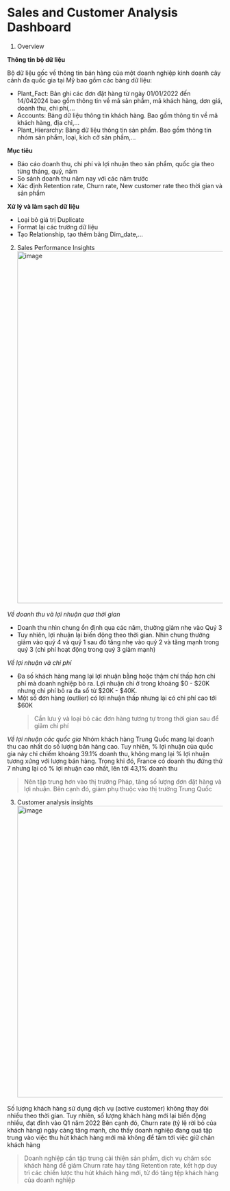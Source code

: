 # Sales and Customer Analysis Dashboard

1. Overview
 
**Thông tin bộ dữ liệu**

 Bộ dữ liệu gốc về thông tin bán hàng của một doanh nghiệp kinh doanh cây cảnh đa quốc gia tại Mỹ bao gồm các bảng dữ liệu:
  - Plant_Fact: Bản ghi các đơn đặt hàng từ ngày 01/01/2022 đến 14/042024 bao gồm thông tin về mã sản phẩm, mã khách hàng, dơn giá, doanh thu, chi phí,...
  - Accounts: Bảng dữ liệu thông tin khách hàng. Bao gồm thông tin về mã khách hàng, địa chỉ,...
  - Plant_Hierarchy: Bảng dữ liệu thông tin sản phẩm. Bao gồm thông tin nhóm sản phẩm, loại, kích cỡ sản phầm,...

   **Mục tiêu**
   - Báo cáo doanh thu, chi phí và lợi nhuận theo sản phẩm, quốc gia theo từng tháng, quý, năm
   - So sánh doanh thu năm nay với các năm trước
   - Xác định Retention rate, Churn rate, New customer rate theo thời gian và sản phẩm
     
   **Xử lý và làm sạch dữ liệu** 
   - Loại bỏ giá trị Duplicate
   - Format lại các trường dữ liệu
   - Tạo Relationship, tạo thêm bảng Dim_date,...

2.   Sales Performance Insights
        <img width="1449" height="820" alt="image" src="https://github.com/user-attachments/assets/9cde7e76-e39c-4773-a92f-131b44363ca7" />

_Về doanh thu và lợi nhuận qua thời gian_
- Doanh thu nhìn chung ổn định qua các năm, thường giảm nhẹ vào Quý 3 
- Tuy nhiên, lợi nhuận lại biến động theo thời gian. Nhìn chung thường giảm vào quý 4 và quý 1 sau đó tăng nhẹ vào quý 2 và tăng mạnh trong quý 3 (chi phí hoạt động trong quý 3 giảm mạnh)

_Về lợi nhuận và chi phí_
- Đa số khách hàng mang lại lợi nhuận bằng hoặc thậm chí thấp hơn chi phí mà doanh nghiệp bỏ ra. Lợi nhuận chi ở trong khoảng $0 - $20K nhưng chi phí bỏ ra đa số từ $20K - $40K.
- Một số đơn hàng (outlier) có lợi nhuận thấp nhưng lại có chi phí cao tới $60K
  > Cần lưu ý và loại bỏ các đơn hàng tương tự trong thời gian sau để giảm chi phí

_Về lợi nhuận các quốc gia_ 
  Nhóm khách hàng Trung Quốc mang lại doanh thu cao nhất do số lượng bán hàng cao. Tuy nhiên, % lợi nhuận của quốc gia này chỉ chiếm khoảng 39.1% doanh thu, không mang lại % lợi nhuận tương xứng với lượng bán hàng. Trong khi đó, France có doanh thu đứng thứ 7 nhưng lại có % lợi nhuận cao nhất, lên tới 43,1% doanh thu
  > Nên tập trung hơn vào thị trường Pháp, tăng số lượng đơn đặt hàng và lợi nhuận. Bên cạnh đó, giảm phụ thuộc vào thị trường Trung Quốc

3.  Customer analysis insights
        <img width="1210" height="679" alt="image" src="https://github.com/user-attachments/assets/4dfa4d6c-cba2-4d8e-868b-481f1c969890" />

Số lượng khách hàng sử dụng dịch vụ (active customer) không thay đỏi nhiều theo thời gian. Tuy nhiên, số lượng khách hàng mới lại biến động nhiều, đạt đỉnh vào Q1 năm 2022
Bên cạnh đó, Churn rate (tỷ lệ rời bỏ của khách hàng) ngày càng tăng mạnh, cho thấy doanh nghiệp đang quá tập trung vào việc thu hút khách hàng mới mà không để tâm tới việc giữ chân khách hàng
  > Doanh nghiệp cần tập trung cải thiện sản phẩm, dịch vụ chăm sóc khách hàng để giảm Churn rate hay tăng Retention rate, kết hợp duy trì các chiến lược thu hút khách hàng mới, từ đó tăng tệp khách hàng của doanh nghiệp 
